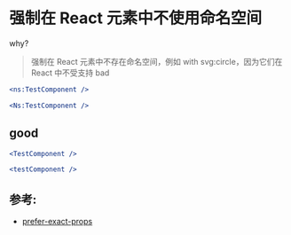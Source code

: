 # 强制在 React 元素中不使用命名空间

why?

> 强制在 React 元素中不存在命名空间，例如 with svg:circle，因为它们在 React 中不受支持
> bad

```jsx
<ns:TestComponent />

<Ns:TestComponent />
```

## good

```jsx
<TestComponent />

<testComponent />
```

## 参考:

- [prefer-exact-props](https://github.com/jsx-eslint/eslint-plugin-react/blob/c42b624d0fb9ad647583a775ab9751091eec066f/docs/rules/prefer-exact-props)
